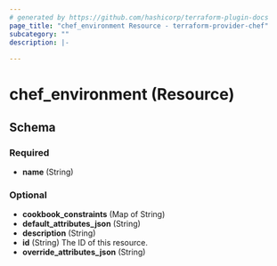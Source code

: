 ```yaml
---
# generated by https://github.com/hashicorp/terraform-plugin-docs
page_title: "chef_environment Resource - terraform-provider-chef"
subcategory: ""
description: |-
  
---
```


# chef_environment (Resource)





<!-- schema generated by tfplugindocs -->
## Schema

### Required

- **name** (String)

### Optional

- **cookbook_constraints** (Map of String)
- **default_attributes_json** (String)
- **description** (String)
- **id** (String) The ID of this resource.
- **override_attributes_json** (String)


